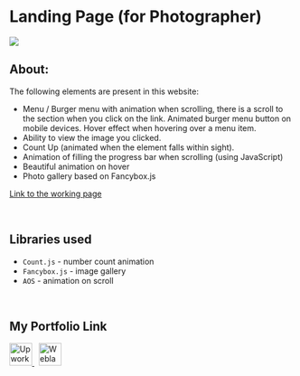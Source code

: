 # Landing Page (for Photographer)

![](https://github.com/Plupiks/Landing-Page-Company-3/blob/da5595358cd2c3541184faefa91b59eb59c38ae6/img/corpat.jpg)

## About:
The following elements are present in this website:
- Menu / Burger menu with animation when scrolling, there is a scroll to the section when you click on the link. Animated burger menu button on mobile devices. Hover effect when hovering over a menu item.
- Ability to view the image you clicked.
- Count Up (animated when the element falls within sight).
- Animation of filling the progress bar when scrolling (using JavaScript)
- Beautiful animation on hover
- Photo gallery based on Fancybox.js

[Link to the working page](https://plupiks.github.io/Landing-Page-4/)

<br>

## Libraries used
- `Count.js` - number count animation
- `Fancybox.js` - image gallery
- `AOS` - animation on scroll

<br>

## My Portfolio Link
<div id="portfolio" align="left">
  <a href="https://www.upwork.com/freelancers/~0175a1803535823693">
    <img src="https://github.com/Plupiks/Landing-Page-Creator-2/blob/main/img/upwork-1.svg" alt="Upwork" width="40" height="40"/>
  </a>
  &nbsp;
   <a href="https://www.weblancer.net/users/VasylykivV/">
    <img src="https://github.com/Plupiks/Landing-Page-Creator-2/blob/main/img/weblancer.png" alt="Weblancer" width="40" height="40"/>
  </a>
</div>
